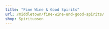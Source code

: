 ```yaml
---
title: "Fine Wine & Good Spirits"
url: /middletown/fine-wine-und-good-spirits/
shop: Spirituosen
---
```

